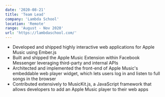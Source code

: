 ```yaml
---
date: '2020-08-21'
title: 'Team Lead'
company: 'Lambda School'
location: 'Remote'
range: 'August - Nov 2020'
url: 'https://lambdaschool.com/'
---
```


- Developed and shipped highly interactive web applications for Apple Music using Ember.js
- Built and shipped the Apple Music Extension within Facebook Messenger leveraging third-party and internal APIs
- Architected and implemented the front-end of Apple Music's embeddable web player widget, which lets users log in and listen to full songs in the browser
- Contributed extensively to MusicKit.js, a JavaScript framework that allows developers to add an Apple Music player to their web apps
